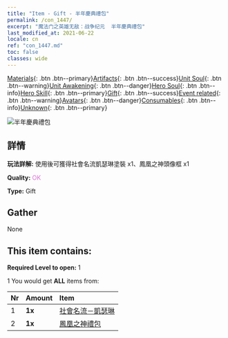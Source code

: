 ```yaml
---
title: "Item - Gift - 半年慶典禮包"
permalink: /con_1447/
excerpt: "魔法门之英雄无敌：战争纪元  半年慶典禮包"
last_modified_at: 2021-06-22
locale: cn
ref: "con_1447.md"
toc: false
classes: wide
---
```

 [Materials](/ItemsCN/){: .btn .btn--primary}[Artifacts](/ItemsCN/Artifacts/){: .btn .btn--success}[Unit Soul](/ItemsCN/UnitSoul/){: .btn .btn--warning}[Unit Awakening](/ItemsCN/UnitAwakening/){: .btn .btn--danger}[Hero Soul](/ItemsCN/HeroSoul/){: .btn .btn--info}[Hero Skill](/ItemsCN/HeroSkill/){: .btn .btn--primary}[Gift](/ItemsCN/Gift/){: .btn .btn--success}[Event related](/ItemsCN/Events/){: .btn .btn--warning}[Avatars](/ItemsCN/Avatars/){: .btn .btn--danger}[Consumables](/ItemsCN/Consumables/){: .btn .btn--info}[Unknown](/ItemsCN/Unknown/){: .btn .btn--primary}

 ![半年慶典禮包](/images/t/i_907028.png)

## 詳情
 **玩法詳解:** 使用後可獲得社會名流凱瑟琳塗裝 x1、鳳凰之神頭像框 x1

 **Quality:** <span style="color: #DA70D6">OK</span>

 **Type:** Gift

## Gather

  None

## This item contains:

 **Required Level to open:** 1

 1 You would get **ALL** items  from:

  | Nr | Amount |     Item    |
  |:---|:-------|:------------|
  | 1 |  **1x** | [社會名流－凱瑟琳](/cn/Items/con_1031/) |  | 
  | 2 |  **1x** | [鳳凰之神禮包](/cn/Items/con_618/) |  | 
